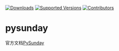 [![Downloads](https://pepy.tech/badge/pysunday/month)](https://pepy.tech/project/pysunday)
[![Supported Versions](https://img.shields.io/pypi/pyversions/pysunday.svg)](https://pypi.org/project/pysunday)
[![Contributors](https://img.shields.io/github/contributors/pysunday/pysunday.svg)](https://github.com/pysunday/pysunday/graphs/contributors)

# pysunday

官方文档[PySunday](https://pysunday.howduudu.tech)
